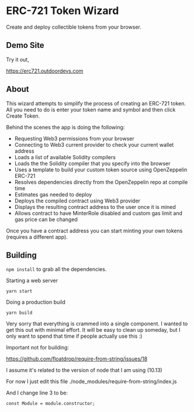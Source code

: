 # ERC-721 Token Wizard

Create and deploy collectible tokens from your browser.

## Demo Site

Try it out,

https://erc721.outdoordevs.com


## About

This wizard attempts to simplify the process of creating an ERC-721 token.  All you need to do is enter your token name and symbol and then click Create Token.

Behind the scenes the app is doing the following:

- Requesting Web3 permissions from your browser
- Connecting to Web3 current provider to check your current wallet address
- Loads a list of available Solidity compilers
- Loads the the Solidity compiler that you specify into the browser
- Uses a template to build your custom token source using OpenZeppelin ERC-721
- Resolves dependencies directly from the OpenZeppelin repo at compile time
- Estimates gas needed to deploy
- Deploys the compiled contract using Web3 provider
- Displays the resulting contract address to the user once it is mined
- Allows contract to have MinterRole disabled and custom gas limit and gas price can be changed


Once you have a contract address you can start minting your own tokens (requires a different app).


## Building

`npm install` to grab all the dependencies.

Starting a web server

`yarn start`

Doing a production build

`yarn build`


Very sorry that everything is crammed into a single component.  I wanted to get this out with minimal effort.  It will be easy to clean up someday, but I only want to spend that time if people actually use this :)


Important not for building:

https://github.com/floatdrop/require-from-string/issues/18

I assume it's related to the version of node that I am using (10.13)

For now I just edit this file  ./node_modules/require-from-string/index.js

And I change line 3 to be:

`const Module = module.constructor;`

